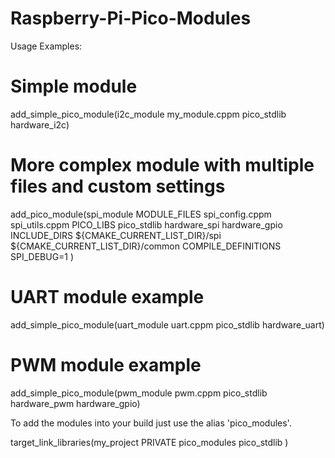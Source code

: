 # Raspberry-Pi-Pico-Modules

Usage Examples:

# Simple module 
add_simple_pico_module(i2c_module my_module.cppm pico_stdlib hardware_i2c)

# More complex module with multiple files and custom settings
add_pico_module(spi_module
      MODULE_FILES 
          spi_config.cppm
          spi_utils.cppm
      PICO_LIBS 
          pico_stdlib 
          hardware_spi 
          hardware_gpio
      INCLUDE_DIRS 
          ${CMAKE_CURRENT_LIST_DIR}/spi
          ${CMAKE_CURRENT_LIST_DIR}/common
      COMPILE_DEFINITIONS
          SPI_DEBUG=1
  )

# UART module example
add_simple_pico_module(uart_module uart.cppm pico_stdlib hardware_uart)

# PWM module example  
add_simple_pico_module(pwm_module pwm.cppm pico_stdlib hardware_pwm hardware_gpio)

To add the modules into your build just use the alias 'pico_modules'.

target_link_libraries(my_project PRIVATE
        pico_modules
        pico_stdlib
)
